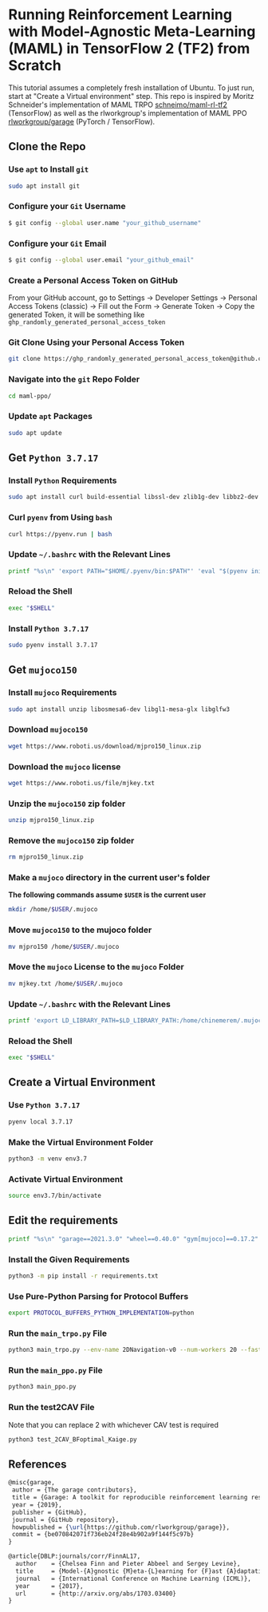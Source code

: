 # Running Reinforcement Learning with Model-Agnostic Meta-Learning (MAML) in TensorFlow 2 (TF2) from Scratch
This tutorial assumes a completely fresh installation of Ubuntu. To just run,
start at "Create a Virtual environment" step.
This repo is inspired by Moritz Schneider's implementation of MAML TRPO
[schneimo/maml-rl-tf2](https://github.com/schneimo/maml-rl-tf2/) (TensorFlow) as
well as the rlworkgroup's implementation of MAML PPO
[rlworkgroup/garage](https://github.com/rlworkgroup/garage) (PyTorch /
TensorFlow).
## Clone the Repo
### Use `apt` to Install `git`
```bash
sudo apt install git
```
### Configure your `Git` Username
```bash
$ git config --global user.name "your_github_username"
```
### Configure your `Git` Email
```bash
$ git config --global user.email "your_github_email"
```
### Create a Personal Access Token on GitHub
From your GitHub account, go to Settings → Developer Settings → Personal Access
Tokens (classic) → Fill out the Form →  Generate Token → Copy the
generated Token, it will be something like 
`ghp_randomly_generated_personal_access_token`
### Git Clone Using your Personal Access Token
```bash
git clone https://ghp_randomly_generated_personal_access_token@github.com/ChinemeremChigbo/maml-ppo.git
```
### Navigate into the `git` Repo Folder
```bash
cd maml-ppo/
```
### Update `apt` Packages
```bash
sudo apt update
```
## Get `Python 3.7.17`
### Install `Python` Requirements
```bash
sudo apt install curl build-essential libssl-dev zlib1g-dev libbz2-dev libreadline-dev libsqlite3-dev curl libncursesw5-dev xz-utils tk-dev libxml2-dev libxmlsec1-dev libffi-dev liblzma-dev
```
### Curl `pyenv` from Using `bash`
```bash
curl https://pyenv.run | bash
```
### Update `~/.bashrc` with the Relevant Lines
```bash
printf "%s\n" 'export PATH="$HOME/.pyenv/bin:$PATH"' 'eval "$(pyenv init -)"' 'eval "$(pyenv virtualenv-init -)"' >> ~/.bashrc
```
### Reload the Shell
```bash
exec "$SHELL"
```
### Install `Python 3.7.17`
```bash
sudo pyenv install 3.7.17
```
## Get `mujoco150`
### Install `mujoco` Requirements
```bash
sudo apt install unzip libosmesa6-dev libgl1-mesa-glx libglfw3
```
### Download `mujoco150`
```bash
wget https://www.roboti.us/download/mjpro150_linux.zip
```
### Download the `mujoco` license
```bash
wget https://www.roboti.us/file/mjkey.txt
```
### Unzip the `mujoco150` zip folder
```bash
unzip mjpro150_linux.zip
```
### Remove the `mujoco150` zip folder
```bash
rm mjpro150_linux.zip
```
### Make a `mujoco` directory in the current user's folder
**The following commands assume `$USER` is the current user**
```bash
mkdir /home/$USER/.mujoco
```
### Move `mujoco150` to the mujoco folder
```bash
mv mjpro150 /home/$USER/.mujoco
```
### Move the `mujoco` License to the `mujoco` Folder
```bash
mv mjkey.txt /home/$USER/.mujoco
```
### Update `~/.bashrc` with the Relevant Lines
```bash
printf 'export LD_LIBRARY_PATH=$LD_LIBRARY_PATH:/home/chinemerem/.mujoco/mjpro150/bin' >> ~/.bashrc
```
### Reload the Shell
```bash
exec "$SHELL"
```
## Create a Virtual Environment
### Use `Python 3.7.17`
```bash
pyenv local 3.7.17
```
### Make the Virtual Environment Folder
```bash
python3 -m venv env3.7
```
### Activate Virtual Environment
```bash
source env3.7/bin/activate
```
## Edit the requirements
```bash
printf "%s\n" "garage==2021.3.0" "wheel==0.40.0" "gym[mujoco]==0.17.2" "pytest==6.1.2" "sacred==0.8.1" "tensorboard==2.4.0" "tensorflow==2.3.1" "tensorflow-estimator==2.3.0" "coverage==5.3" "scipy==1.7.3" "matplotlib==3.5.3" "pandas==1.3.5" "sympy==1.10.1" > requirements.txt
```
### Install the Given Requirements
```bash
python3 -m pip install -r requirements.txt
```
### Use Pure-Python Parsing for Protocol Buffers
```bash
export PROTOCOL_BUFFERS_PYTHON_IMPLEMENTATION=python
```
### Run the `main_trpo.py` File
```bash
python3 main_trpo.py --env-name 2DNavigation-v0 --num-workers 20 --fast-lr 0.1 --max-kl 0.01 --fast-batch-size 20 --meta-batch-size 40 --num-layers 2 --hidden-size 100 --num-batches 500 --gamma 0.99 --tau 1.0 --cg-damping 1e-5 --ls-max-steps 15
```
### Run the `main_ppo.py` File
```bash
python3 main_ppo.py
```
### Run the test2CAV File
Note that you can replace 2 with whichever CAV test is required
```bash
python3 test_2CAV_BFoptimal_Kaige.py
```
## References
```latex
@misc{garage,
 author = {The garage contributors},
 title = {Garage: A toolkit for reproducible reinforcement learning research},
 year = {2019},
 publisher = {GitHub},
 journal = {GitHub repository},
 howpublished = {\url{https://github.com/rlworkgroup/garage}},
 commit = {be070842071f736eb24f28e4b902a9f144f5c97b}
}
```
```latex
@article{DBLP:journals/corr/FinnAL17,
  author    = {Chelsea Finn and Pieter Abbeel and Sergey Levine},
  title     = {Model-{A}gnostic {M}eta-{L}earning for {F}ast {A}daptation of {D}eep {N}etworks},
  journal   = {International Conference on Machine Learning (ICML)},
  year      = {2017},
  url       = {http://arxiv.org/abs/1703.03400}
}
```